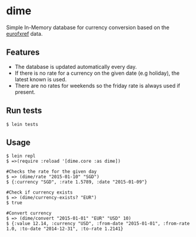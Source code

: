# dime

Simple In-Memory database for currency conversion based on the [eurofxref](http://www.ecb.europa.eu/stats/eurofxref/eurofxref-hist.zip) data.

## Features

- The database is updated automatically every day.
- If there is no rate for a currency on the given date (e.g holiday), the latest known is used.
- There are no rates for weekends so the friday rate is always used if present.

## Run tests

    $ lein tests

## Usage

    $ lein repl
    $ =>(require :reload '[dime.core :as dime])
    
    #Checks the rate for the given day
    $ => (dime/rate "2015-01-10" "SGD")
    $ {:currency "SGD", :rate 1.5789, :date "2015-01-09"}
    
    #Check if currency exists
    $ => (dime/currency-exists? "EUR")
    $ true
    
    #Convert currency
    $ => (dime/convert "2015-01-01" "EUR" "USD" 10)
    $ {:value 12.14, :currency "USD", :from-date "2015-01-01", :from-rate 1.0, :to-date "2014-12-31", :to-rate 1.2141}
        